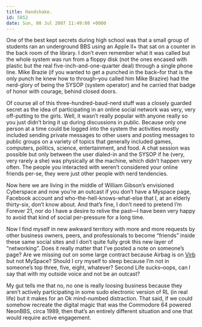 ```yaml
---
title: Handshake.
id: 5852
date: Sun, 08 Jul 2007 11:49:08 +0000
---
```


One of the best kept secrets during high school was that a small group of students ran an underground <span class="caps">BBS</span> using an Apple II+ that sat on a counter in the back room of the library. I don’t even remember what it was called but the whole system was run from a floppy disk (not the ones encased with plastic but the real five-inch-and-one-quarter deal) through a single phone line. Mike Brazie (if you wanted to get a punched in the back–for that is the only punch he knew how to through–you called him Mike Brazire) had the nerd-glory of being the <span class="caps">SYSOP</span> (system operator) and he carried that badge of honor with courage, behind closed doors.  

Of course all of this three-hundred-baud-nerd stuff was a closely guarded secret as the idea of participating in an online social network was very, very off-putting to the girls. Well, it wasn’t really popular with anyone really so you just didn’t bring it up during discussions in public. Because only one person at a time could be logged into the system the activities mostly included sending private messages to other users and posting messages to public groups on a variety of topics that generally included games, computers, politics, science, entertainment, and food. A chat session was possible but only between the user dialed-in and the <span class="caps">SYSOP</span> if he (very, very rarely a she) was physically at the machine, which didn’t happen very often. The people you interacted with weren’t considered your online friends per-se, they were just other people with nerd tendencies.  

Now here we are living in the middle of William Gibson’s envisioned Cyberspace and now you’re an outcast if you don’t have a Myspace page, Facebook account and who-the-hell-knows-what-else that I, at an elderly thirty-six, don’t know about. And that’s fine, I don’t need to pretend I’m Forever 21, nor do I have a desire to relive the past—I have been very happy to avoid that kind of social per-pressure for a long time.  

Now I find myself in new awkward territory with more and more requests by other business owners, peers, and professionals to become “friends” inside these same social sites and I don’t quite fully grok this new layer of “networking”. Does it really matter that I’ve posted a note on someone’s page? Are we missing out on some large contract because Airbag is on [Virb](http://www.virb.com/groups/82405789) but not MySpace? Should I cry myself to sleep because I’m not in someone’s top three, five, eight, whatever? Second Life sucks–oops, can I say that with my outside voice and not be an outcast?  

My gut tells me that no, no one is really loosing business because they aren’t actively participating in some sudo electronic version of <span class="caps">RL</span> (in real life) but it makes for an Ok mind-numbed distraction. That said, if we could somehow recreate the digital magic that was the Commodore 64 powered NeonBBS, circa 1989, then that’s an entirely different situation and one that would require active engagement.





